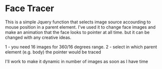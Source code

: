 Face Tracer
================

This is a simple Jquery function that selects image source accourding to mouse position in  a parent element.
I've used it to change face images and make an animation that the face looks to pointer at all time. but it can be changed with any creative ideas.

1 - you need 16 images for 360/16 degrees range.
2 - select in which parent element (e.g. body) the pointer would be traced

I'll work to make it dynamic in number of images as soon as I have time
